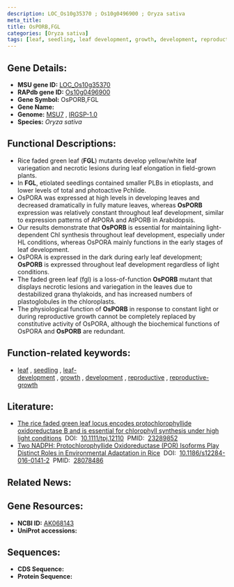 ```yaml
---
description: LOC_Os10g35370 ; Os10g0496900 ; Oryza sativa
meta_title:
title: OsPORB,FGL
categories: [Oryza sativa]
tags: [leaf, seedling, leaf development, growth, development, reproductive, reproductive growth]
---
```


## Gene Details:
- **MSU gene ID:** [LOC_Os10g35370](http://rice.uga.edu/cgi-bin/ORF_infopage.cgi?orf=LOC_Os10g35370)  
- **RAPdb gene ID:** [Os10g0496900](https://rapdb.dna.affrc.go.jp/locus/?name=Os10g0496900)  
- **Gene Symbol:** OsPORB,FGL
- **Gene Name:**
- **Genome:**  [MSU7](http://rice.uga.edu/)&nbsp;,&nbsp;[IRGSP-1.0](https://rapdb.dna.affrc.go.jp/download/irgsp1.html)
- **Species:** *Oryza sativa*

## Functional Descriptions:
   - Rice faded green leaf (**FGL**) mutants develop yellow/white leaf variegation and necrotic lesions during leaf elongation in field-grown plants.
   - In **FGL**, etiolated seedlings contained smaller PLBs in etioplasts, and lower levels of total and photoactive Pchlide.
   - OsPORA was expressed at high levels in developing leaves and decreased dramatically in fully mature leaves, whereas **OsPORB** expression was relatively constant throughout leaf development, similar to expression patterns of AtPORA and AtPORB in Arabidopsis.
   - Our results demonstrate that **OsPORB** is essential for maintaining light-dependent Chl synthesis throughout leaf development, especially under HL conditions, whereas OsPORA mainly functions in the early stages of leaf development.
   - OsPORA is expressed in the dark during early leaf development; **OsPORB** is expressed throughout leaf development regardless of light conditions.
   - The faded green leaf (fgl) is a loss-of-function **OsPORB** mutant that displays necrotic lesions and variegation in the leaves due to destabilized grana thylakoids, and has increased numbers of plastoglobules in the chloroplasts.
   - The physiological function of **OsPORB** in response to constant light or during reproductive growth cannot be completely replaced by constitutive activity of OsPORA, although the biochemical functions of OsPORA and **OsPORB** are redundant.

## Function-related keywords:
   - [leaf](/tags/leaf/)&nbsp;,&nbsp;[seedling](/tags/seedling/)&nbsp;,&nbsp;[leaf-development](/tags/leaf-development/)&nbsp;,&nbsp;[growth](/tags/growth/)&nbsp;,&nbsp;[development](/tags/development/)&nbsp;,&nbsp;[reproductive](/tags/reproductive/)&nbsp;,&nbsp;[reproductive-growth](/tags/reproductive-growth/)

## Literature:
   - [The rice faded green leaf locus encodes protochlorophyllide oxidoreductase B and is essential for chlorophyll synthesis under high light conditions](https://www.doi.org/10.1111/tpj.12110)&nbsp;&nbsp;DOI:&nbsp;&nbsp;[10.1111/tpj.12110](https://www.doi.org/10.1111/tpj.12110)&nbsp;&nbsp;PMID:&nbsp;&nbsp;[23289852](https://pubmed.ncbi.nlm.nih.gov/23289852/)
   - [Two NADPH: Protochlorophyllide Oxidoreductase (POR) Isoforms Play Distinct Roles in Environmental Adaptation in Rice](https://www.doi.org/10.1186/s12284-016-0141-2)&nbsp;&nbsp;DOI:&nbsp;&nbsp;[10.1186/s12284-016-0141-2](https://www.doi.org/10.1186/s12284-016-0141-2)&nbsp;&nbsp;PMID:&nbsp;&nbsp;[28078486](https://pubmed.ncbi.nlm.nih.gov/28078486/)

## Related News:

## Gene Resources:
- **NCBI ID:**  [AK068143](http://www.ncbi.nlm.nih.gov/nuccore/AK068143)
- **UniProt accessions:** [](https://www.uniprot.org/uniprotkb//entry)

## Sequences:
- **CDS Sequence:**
- **Protein Sequence:**
